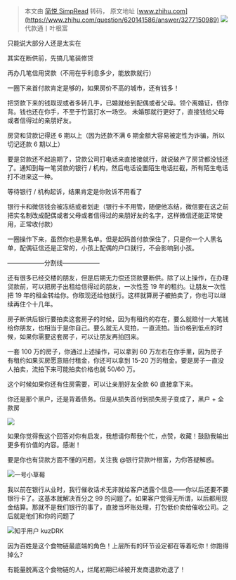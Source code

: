> 本文由 [简悦 SimpRead](http://ksria.com/simpread/) 转码， 原文地址 [www.zhihu.com](https://www.zhihu.com/question/620141586/answer/3277150989) ![](https://pic1.zhimg.com/v2-cf89e9ce97f9e2746025060f19abd915_l.jpg?source=2c26e567)代款通丨叶根富​

只能说大部分人还是太实在

其实在断供前，先搞几笔装修贷

再办几笔信用贷款（不用在乎利息多少，能放款就行）

一圈下来首付款肯定是够的，如果房价不高的城市，还有钱多！

把贷款下来的钱取现或者多转几手，已婚就给到配偶或者父母。领个离婚证，债你背。钱也还在你手，不至于竹篮打水一场空。 未婚那就行更好了，直接钱给父母或者信得过的亲朋好友。

房贷和贷款记得还 6 期以上（因为还款不满 6 期金额大容易被定性为诈骗，所以切记还款 6 期以上）

要是贷款还不起逾期了，贷款公司打电话来直接接就行，就说破产了房贷都没钱还了。通知到每一笔贷款的银行 / 机构，然后电话设置陌生电话拦截，所有陌生电话打不进来这一种。

等待银行 / 机构起诉，结果肯定是你败诉不用看了

银行卡和微信钱会被冻结或者划走（银行卡不用管，随便他冻结，微信要在这之前把实名制改成配偶或者父母或者信得过的亲朋好友的名字，这样微信还能正常使用，正常收付款）

一圈操作下来，虽然你也是黑名单。但是起码首付款保住了，只是你一个人黑名单，配偶征信还是正常的，小孩上配偶的户口就行，不会影响到小孩。

——————分割线——————

还有很多已经交楼的朋友，但是后期无力偿还贷款要断供。除了以上操作，在办理贷款前，可以把房子出租给信得过的朋友，一次性签 19 年的租约。让朋友一次性把 19 年的租金转给你。你取现还给他就行。这样就算房子被拍卖了，你也可以继续再住个十几年。

房子断供后银行要拍卖这套房子的时候，因为有租约的存在，要么就赔付一大笔钱给你朋友，也相当于是你自己。要么就无人竞拍，一直流拍。当价格到低点的时候，如果你需要这套房子，可以让朋友再拍回来。

一套 100 万的房子，你通过上述操作，可以拿到 60 万左右在你手里，因为房子有租约如果买房愿意赔付租金，你还可以拿到 15-20 万的租金。要是房子一直没人拍卖，流拍下来可能拍卖价格也就 50/60 万。

这个时候如果你还有住房需要，可以让亲朋好友全款 60 直接拿下来。

你还是那个黑户，还是背着债务。但是从损失首付到损失房子变成了，黑户 + 全款房

![](https://picx.zhimg.com/v2-c2754d44c3560e8b055c1ad3730af207_r.jpg?source=2c26e567)

如果你觉得我这个回答对你有启发，我想请你帮我个忙，点赞，收藏！鼓励我输出更多有价值的内容。感谢！

要是你也有贷款方面不懂的问题，关注我 @银行贷款叶根富，为你答疑解惑。

![](https://picx.zhimg.com/v2-f267e7471ff205bb27aaed248c28c0c3_l.jpg?source=1940ef5c)一号小草莓

我以前在银行从业时，我行催收话术无非就给客户透露个信息——你以后还要不要银行卡了。这基本就解决百分之 99 的问题了。如果客户觉得无所谓，以后都用现金结算。那就不是我们银行的事了，直接当坏账处理，打包低价卖给催收公司。之后就是他们和你的问题了

![](https://pic1.zhimg.com/v2-5fc67a2efe2e8f52b40fac8a80da1442_l.jpg?source=1940ef5c)知乎用户 kuzDRK

因为百姓是这个食物链最底端的角色！上层所有的环节设定都在等着吃你！你跑得掉么?

有能量脱离这个食物链的人，烂尾初期已经被开发商退款劝退了！